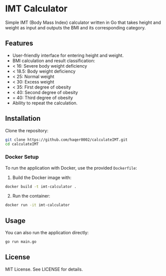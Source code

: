 # IMT Calculator

Simple IMT (Body Mass Index) calculator written in Go that takes height and weight as input and outputs the BMI and its
corresponding category.

## Features
- User-friendly interface for entering height and weight.
- BMI calculation and result classification:
- < 16: Severe body weight deficiency
- < 18.5: Body weight deficiency
- < 25: Normal weight
- < 30: Excess weight
- < 35: First degree of obesity
- < 40: Second degree of obesity
- = 40: Third degree of obesity
- Ability to repeat the calculation.

## Installation

Clone the repository:

```bash
git clone https://github.com/haqer0002/calculateIMT.git
cd calculateIMT
```

### Docker Setup
To run the application with Docker, use the provided `Dockerfile`:
1. Build the Docker image with:

```bash
docker build -t imt-calculator .
```

2. Run the container:
```bash
docker run -it imt-calculator
```

## Usage

You can also run the application directly:
```bash
go run main.go
```

## License
MIT License. See LICENSE for details.